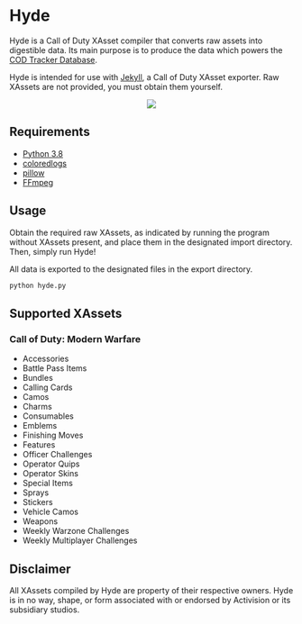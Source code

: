 # Hyde

Hyde is a Call of Duty XAsset compiler that converts raw assets into digestible data. Its main purpose is to produce the data which powers the [COD Tracker Database](https://cod.tracker.gg/modern-warfare/db/loot).

Hyde is intended for use with [Jekyll](https://github.com/EthanC/Jekyll), a Call of Duty XAsset exporter. Raw XAssets are not provided, you must obtain them yourself.

<p align="center">
    <img src="https://i.imgur.com/lHH1QyS.png" draggable="false">
</p>

## Requirements

-   [Python 3.8](https://www.python.org/downloads/)
-   [coloredlogs](https://pypi.org/project/coloredlogs/)
-   [pillow](https://pillow.readthedocs.io/en/stable/installation.html)
-   [FFmpeg](http://ffmpeg.org/download.html)

## Usage

Obtain the required raw XAssets, as indicated by running the program without XAssets present, and place them in the designated import directory. Then, simply run Hyde!

All data is exported to the designated files in the export directory.

```py
python hyde.py
```

## Supported XAssets

### Call of Duty: Modern Warfare

-   Accessories
-   Battle Pass Items
-   Bundles
-   Calling Cards
-   Camos
-   Charms
-   Consumables
-   Emblems
-   Finishing Moves
-   Features
-   Officer Challenges
-   Operator Quips
-   Operator Skins
-   Special Items
-   Sprays
-   Stickers
-   Vehicle Camos
-   Weapons
-   Weekly Warzone Challenges
-   Weekly Multiplayer Challenges

## Disclaimer

All XAssets compiled by Hyde are property of their respective owners. Hyde is in no way, shape, or form associated with or endorsed by Activision or its subsidiary studios.
